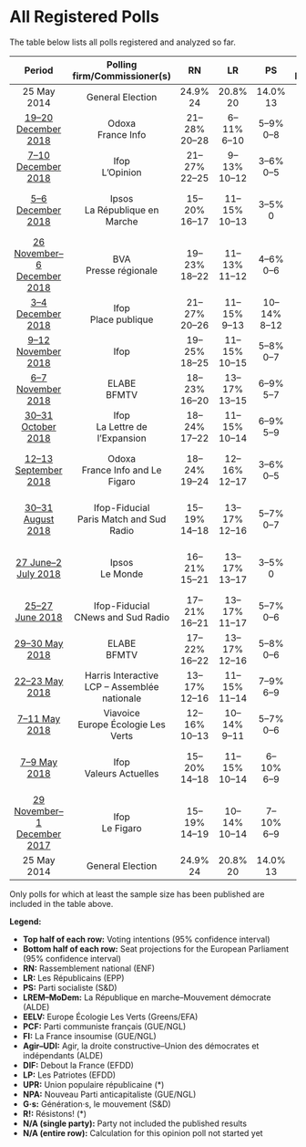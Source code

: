 # All Registered Polls

The table below lists all polls registered and analyzed so far.

| Period     | Polling firm/Commissioner(s) | RN | LR | PS | LREM–MoDem | EELV | PCF | FI | Agir–UDI | DlF | LP | UPR | NPA | G·s | R! |
|:----------:|:----------------------------:|:--:|:--:|:--:|:--:|:--:|:--:|:--:|:--:|:--:|:--:|:--:|:--:|:--:|:--:|
| 25 May 2014 | General Election | 24.9% <br> 24 | 20.8% <br> 20 | 14.0% <br> 13 | 9.9% <br> 7 | 9.0% <br> 6 | 6.6% <br> 1 | 6.6% <br> 1 | 2.0% <br> 0 | 0.0% <br> 0 | 0.0% <br> 0 | 0.0% <br> 0 | 0.0% <br> 0 | 0.0% <br> 0 | 0.0% <br> 0 |
| [19–20 December 2018](2018-12-20-Odoxa.html) | Odoxa <br> France Info | 21–28% <br> 20–28 | 6–11% <br> 6–10 | 5–9% <br> 0–8 | 16–22% <br> 16–21 | 5–9% <br> 0–8 | 1–3% <br> 0 | 9–14% <br> 9–14 | 2–4% <br> 0 | 5–9% <br> 5–8 | 0–2% <br> 0 | 0–2% <br> 0 | 2–4% <br> 0 | 2–5% <br> 0 | 2–5% <br> 0 |
| [7–10 December 2018](2018-12-10-Ifop.html) | Ifop <br> L’Opinion | 21–27% <br> 22–25 | 9–13% <br> 10–12 | 3–6% <br> 0–5 | 16–21% <br> 16–19 | 6–10% <br> 6–9 | 2–4% <br> 0 | 7–11% <br> 8–9 | 2–4% <br> 0 | 6–10% <br> 7–9 | 1–2% <br> 0 | 0–1% <br> 0 | 1–2% <br> 0 | 3–5% <br> 0 | 2–4% <br> 0 |
| [5–6 December 2018](2018-12-06-Ipsos.html) | Ipsos <br> La République en Marche | 15–20% <br> 16–17 | 11–15% <br> 10–13 | 3–5% <br> 0 | 19–24% <br> 20–21 | 12–16% <br> 13–16 | 1–2% <br> 0 | 10–14% <br> 10–12 | 2–4% <br> 0 | 5–8% <br> 5 | 0–1% <br> 0 | 0–1% <br> 0 | 1–2% <br> 0 | 2–5% <br> 0 | 2–5% <br> 0 |
| [26 November–6 December 2018](2018-12-06-BVA.html) | BVA <br> Presse régionale | 19–23% <br> 18–22 | 11–13% <br> 11–12 | 4–6% <br> 0–6 | 18–22% <br> 18–21 | 6–8% <br> 6–7 | 2–3% <br> 0 | 9–11% <br> 8–11 | 2–4% <br> 0 | 6–8% <br> 6–8 | 1% <br> 0 | 1% <br> 0 | 1% <br> 0 | 4–6% <br> 0–5 | 2–3% <br> 0 |
| [3–4 December 2018](2018-12-04-Ifop.html) | Ifop <br> Place publique | 21–27% <br> 20–26 | 11–15% <br> 9–13 | 10–14% <br> 8–12 | 14–18% <br> 13–17 | 3–5% <br> 0–4 | N/A <br> N/A | 10–14% <br> 9–13 | 3–6% <br> 0–5 | 6–10% <br> 6–9 | 0–1% <br> 0 | 1–2% <br> 0 | 1–2% <br> 0 | N/A <br> N/A | 1–2% <br> 0 |
| [9–12 November 2018](2018-11-12-Ifop.html) | Ifop | 19–25% <br> 18–25 | 11–15% <br> 10–15 | 5–8% <br> 0–7 | 17–22% <br> 15–22 | 6–9% <br> 5–9 | 1–3% <br> 0 | 8–12% <br> 7–12 | 3–5% <br> 0–5 | 5–8% <br> 0–7 | 1–2% <br> 0 | 1–2% <br> 0 | 1–2% <br> 0 | 2–4% <br> 0 | 1–3% <br> 0 |
| [6–7 November 2018](2018-11-07-ELABE.html) | ELABE <br> BFMTV | 18–23% <br> 16–20 | 13–17% <br> 13–15 | 6–9% <br> 5–7 | 17–22% <br> 16–19 | 6–9% <br> 5–7 | 2–4% <br> 0 | 9–13% <br> 9–11 | 3–5% <br> 0–4 | 5–8% <br> 4–7 | 1–2% <br> 0 | 0–1% <br> 0 | 0–1% <br> 0 | 2–4% <br> 0 | N/A <br> N/A |
| [30–31 October 2018](2018-10-31-Ifop.html) | Ifop <br> La Lettre de l’Expansion | 18–24% <br> 17–22 | 11–15% <br> 10–14 | 6–9% <br> 5–9 | 17–22% <br> 15–20 | 5–9% <br> 5–8 | 1–3% <br> 0 | 9–13% <br> 9–13 | 2–4% <br> 0 | 5–9% <br> 5–8 | 1–2% <br> 0 | 1–2% <br> 0 | 1–3% <br> 0 | 2–4% <br> 0 | N/A <br> N/A |
| [12–13 September 2018](2018-09-13-Odoxa.html) | Odoxa <br> France Info and Le Figaro | 18–24% <br> 19–24 | 12–16% <br> 12–17 | 3–6% <br> 0–5 | 19–24% <br> 19–25 | 4–7% <br> 0–6 | 1–3% <br> 0 | 10–15% <br> 10–14 | 2–4% <br> 0 | 5–8% <br> 5–7 | 1–3% <br> 0 | 1–2% <br> 0 | 1–2% <br> 0 | 3–5% <br> 0 | 1–2% <br> 0 |
| [30–31 August 2018](2018-08-31-Ifop-Fiducial.html) | Ifop-Fiducial <br> Paris Match and Sud Radio | 15–19% <br> 14–18 | 13–17% <br> 12–16 | 5–7% <br> 0–7 | 18–22% <br> 17–21 | 6–9% <br> 5–8 | 1–3% <br> 0 | 12–16% <br> 10–15 | 2–3% <br> 0 | 5–8% <br> 5–7 | 1–2% <br> 0 | 0–1% <br> 0 | 1–3% <br> 0 | 2–4% <br> 0 | N/A <br> N/A |
| [27 June–2 July 2018](2018-07-02-Ipsos.html) | Ipsos <br> Le Monde | 16–21% <br> 15–21 | 13–17% <br> 13–17 | 3–5% <br> 0 | 23–29% <br> 23–29 | 3–5% <br> 0–4 | 1–2% <br> 0 | 11–15% <br> 11–14 | 2–4% <br> 0 | 6–9% <br> 6–9 | 1–2% <br> 0 | 1–2% <br> 0 | 1–2% <br> 0 | 3–5% <br> 0 | 1–2% <br> 0 |
| [25–27 June 2018](2018-06-27-Ifop-Fiducial.html) | Ifop-Fiducial <br> CNews and Sud Radio | 17–21% <br> 16–21 | 13–17% <br> 11–17 | 5–7% <br> 0–6 | 21–25% <br> 20–25 | 5–7% <br> 0–7 | 2–3% <br> 0 | 9–13% <br> 8–12 | 2–3% <br> 0 | 5–7% <br> 0–6 | 1–2% <br> 0 | 1–2% <br> 0 | 1–2% <br> 0 | 2–4% <br> 0 | N/A <br> N/A |
| [29–30 May 2018](2018-05-30-ELABE.html) | ELABE <br> BFMTV | 17–22% <br> 16–22 | 13–17% <br> 12–16 | 5–8% <br> 0–6 | 21–27% <br> 20–25 | 6–10% <br> 5–9 | 1–2% <br> 0 | 8–12% <br> 7–11 | 1–3% <br> 0 | 4–7% <br> 0–6 | 1–2% <br> 0 | 1–2% <br> 0 | 1–2% <br> 0 | 1–2% <br> 0 | N/A <br> N/A |
| [22–23 May 2018](2018-05-23-HarrisInteractive.html) | Harris Interactive <br> LCP – Assemblée nationale | 13–17% <br> 12–16 | 11–15% <br> 11–14 | 7–9% <br> 6–9 | 26–30% <br> 25–30 | 3–5% <br> 0–4 | 1–3% <br> 0 | 11–14% <br> 9–13 | 1–3% <br> 0 | 6–8% <br> 5–8 | 1–2% <br> 0 | 1–2% <br> 0 | 1–2% <br> 0 | 1–3% <br> 0 | 1–2% <br> 0 |
| [7–11 May 2018](2018-05-11-Viavoice.html) | Viavoice <br> Europe Écologie Les Verts | 12–16% <br> 10–13 | 10–14% <br> 9–11 | 5–7% <br> 0–6 | 30–34% <br> 25–31 | 8–11% <br> 6–9 | 1–2% <br> 0 | 8–11% <br> 6–9 | N/A <br> N/A | 5–7% <br> 0–6 | N/A <br> N/A | N/A <br> N/A | 3–5% <br> 0–4 | 6–8% <br> 5–7 | N/A <br> N/A |
| [7–9 May 2018](2018-05-09-Ifop.html) | Ifop <br> Valeurs Actuelles | 15–20% <br> 14–18 | 11–15% <br> 10–14 | 6–10% <br> 6–9 | 24–30% <br> 23–29 | 3–6% <br> 0–5 | 1–3% <br> 0 | 11–15% <br> 10–15 | 2–4% <br> 0 | 5–8% <br> 0–7 | 1–2% <br> 0 | 1–2% <br> 0 | 1–3% <br> 0 | N/A <br> N/A | N/A <br> N/A |
| [29 November–1 December 2017](2017-12-01-Ifop.html) | Ifop <br> Le Figaro | 15–19% <br> 14–19 | 10–14% <br> 10–14 | 7–10% <br> 6–9 | 23–29% <br> 23–28 | 3–5% <br> 0–4 | 1–3% <br> 0 | 12–16% <br> 11–16 | 2–5% <br> 0 | 5–8% <br> 0–7 | 1–3% <br> 0 | 1–2% <br> 0 | 1–2% <br> 0 | N/A <br> N/A | N/A <br> N/A |
| 25 May 2014 | General Election | 24.9% <br> 24 | 20.8% <br> 20 | 14.0% <br> 13 | 9.9% <br> 7 | 9.0% <br> 6 | 6.6% <br> 1 | 6.6% <br> 1 | 2.0% <br> 0 | 0.0% <br> 0 | 0.0% <br> 0 | 0.0% <br> 0 | 0.0% <br> 0 | 0.0% <br> 0 | 0.0% <br> 0 |

Only polls for which at least the sample size has been published are included in the table above.

**Legend:**
+ **Top half of each row:** Voting intentions (95% confidence interval)
+ **Bottom half of each row:** Seat projections for the European Parliament (95% confidence interval)
+ **RN:** Rassemblement national (ENF)
+ **LR:** Les Républicains (EPP)
+ **PS:** Parti socialiste (S&D)
+ **LREM–MoDem:** La République en marche–Mouvement démocrate (ALDE)
+ **EELV:** Europe Écologie Les Verts (Greens/EFA)
+ **PCF:** Parti communiste français (GUE/NGL)
+ **FI:** La France insoumise (GUE/NGL)
+ **Agir–UDI:** Agir, la droite constructive–Union des démocrates et indépendants (ALDE)
+ **DlF:** Debout la France (EFDD)
+ **LP:** Les Patriotes (EFDD)
+ **UPR:** Union populaire républicaine (*)
+ **NPA:** Nouveau Parti anticapitaliste (GUE/NGL)
+ **G·s:** Génération·s, le mouvement (S&D)
+ **R!:** Résistons! (*)
+ **N/A (single party):** Party not included the published results
+ **N/A (entire row):** Calculation for this opinion poll not started yet

